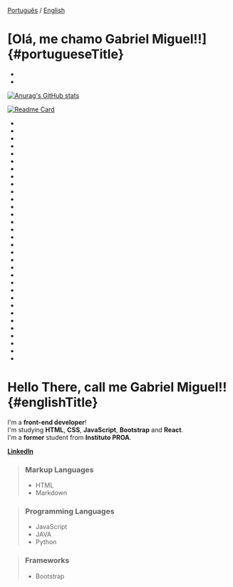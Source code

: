 [Português](#portugueseTitle) / [English](#englishTitle)

# [Olá, me chamo Gabriel Miguel!!] {#portugueseTitle}
-
-

[![Anurag's GitHub stats](https://github-readme-stats.vercel.app/api?username=gabrielnmiguel&hide=issues)](https://github.com/anuraghazra/github-readme-stats)


[![Readme Card](https://github-readme-stats.vercel.app/api/pin/?username=gabrielnmiguel&repo=portfolio)](https://github.com/anuraghazra/github-readme-stats)



-







-
-
-
-
-
-
 -
 -
 -
 -
 -
 -
 -
 -
 -
 -
 -
 -
 -
 -
 -
 -
 -
 -
 -
 -
 -
 -
 -
 -
 -









# Hello There, call me Gabriel Miguel!! {#englishTitle}

I'm a **front-end developer**!  
I'm studying **HTML**, **CSS**, **JavaScript**, **Bootstrap** and **React**.  
I'm a **former** student from **Instituto PROA**.  
  
  
**[LinkedIn](https://www.linkedin.com/in/gabriel-miguel/ "Here you'll find everything about me!!")**  


> ### Markup Languages
>
> - HTML  
> - Markdown  


> ### Programming Languages
> 
> - JavaScript  
> - JAVA  
> - Python 

> ### Frameworks
> 
> - Bootstrap  

    


